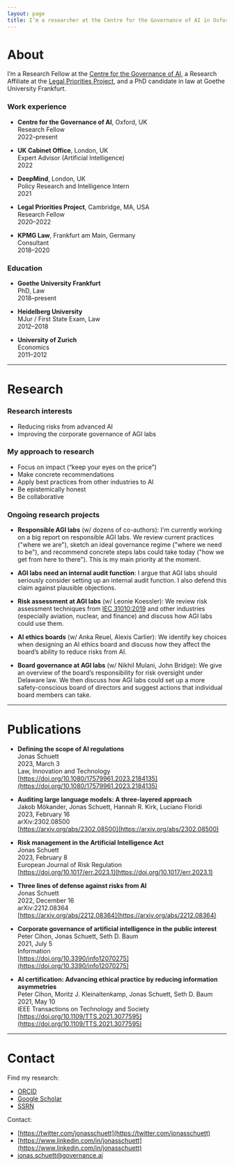 ```yaml
---
layout: page
title: I’m a researcher at the Centre for the Governance of AI in Oxford. I try to reduce risks from advanced AI by helping AGI labs to improve their corporate governance.
---
```



# About
I’m a Research Fellow at the [Centre for the Governance of AI](https://governance.ai/), a Research Affiliate at the [Legal Priorities Project](https://www.legalpriorities.org/), and a PhD candidate in law at Goethe University Frankfurt.

### Work experience
- **Centre for the Governance of AI**, Oxford, UK <br>
Research Fellow <br>
2022–present

- **UK Cabinet Office**, London, UK <br>
Expert Advisor (Artificial Intelligence) <br>
2022

- **DeepMind**, London, UK <br>
Policy Research and Intelligence Intern <br>
2021

- **Legal Priorities Project**, Cambridge, MA, USA <br>
Research Fellow <br>
2020–2022

- **KPMG Law**, Frankfurt am Main, Germany <br>
Consultant <br>
2018–2020


### Education
- **Goethe University Frankfurt** <br>
PhD, Law <br>
2018–present

- **Heidelberg University** <br>
MJur / First State Exam, Law <br>
2012–2018

- **University of Zurich** <br>
Economics <br>
2011–2012

---

# Research

### Research interests
- Reducing risks from advanced AI
- Improving the corporate governance of AGI labs

### My approach to research
- Focus on impact (“keep your eyes on the price”)
- Make concrete recommendations
- Apply best practices from other industries to AI
- Be epistemically honest
- Be collaborative

### Ongoing research projects
- **Responsible AGI labs** (w/ dozens of co-authors): I'm currently working on a big report on responsible AGI labs. We review current practices ("where we are"), sketch an ideal governance regime ("where we need to be"), and recommend concrete steps labs could take today ("how we get from here to there"). This is my main priority at the moment.

- **AGI labs need an internal audit function**: I argue that AGI labs should seriously consider setting up an internal audit function. I also defend this claim against plausible objections.

- **Risk assessment at AGI labs** (w/ Leonie Koessler): We review risk assessment techniques from [IEC 31010:2019](https://www.iso.org/standard/72140.html) and other industries (especially aviation, nuclear, and finance) and discuss how AGI labs could use them.

- **AI ethics boards** (w/ Anka Reuel, Alexis Carlier): We identify key choices when designing an AI ethics board and discuss how they affect the board’s ability to reduce risks from AI.

- **Board governance at AGI labs** (w/ Nikhil Mulani, John Bridge): We give an overview of the board’s responsibility for risk oversight under Delaware law. We then discuss how AGI labs could set up a more safety-conscious board of directors and suggest actions that individual board members can take.

---

# Publications

- **Defining the scope of AI regulations** <br>
Jonas Schuett <br>
2023, March 3 <br>
Law, Innovation and Technology <br>
[https://doi.org/10.1080/17579961.2023.2184135](https://doi.org/10.1080/17579961.2023.2184135)

- **Auditing large language models: A three-layered approach** <br>
Jakob Mökander, Jonas Schuett, Hannah R. Kirk, Luciano Floridi <br>
2023, February 16 <br>
arXiv:2302.08500 <br>
[https://arxiv.org/abs/2302.08500](https://arxiv.org/abs/2302.08500)

- **Risk management in the Artificial Intelligence Act** <br>
Jonas Schuett <br>
2023, February 8 <br>
European Journal of Risk Regulation <br>
[https://doi.org/10.1017/err.2023.1](https://doi.org/10.1017/err.2023.1)

- **Three lines of defense against risks from AI** <br>
Jonas Schuett <br>
2022, December 16 <br>
arXiv:2212.08364 <br>
[https://arxiv.org/abs/2212.08364](https://arxiv.org/abs/2212.08364)

- **Corporate governance of artificial intelligence in the public interest** <br>
Peter Cihon, Jonas Schuett, Seth D. Baum <br>
2021, July 5 <br>
Information <br>
[https://doi.org/10.3390/info12070275](https://doi.org/10.3390/info12070275)

- **AI certification: Advancing ethical practice by reducing information asymmetries** <br>
Peter Cihon, Moritz J. Kleinaltenkamp, Jonas Schuett, Seth D. Baum <br>
2021, May 10 <br>
IEEE Transactions on Technology and Society <br>
[https://doi.org/10.1109/TTS.2021.3077595](https://doi.org/10.1109/TTS.2021.3077595)

---

# Contact
Find my research:
- [ORCID](https://orcid.org/0000-0001-7154-5049)
- [Google Scholar](https://scholar.google.com/citations?user=iZXltDgAAAAJ&hl=en&oi=ao)
- [SSRN](https://papers.ssrn.com/sol3/cf_dev/AbsByAuth.cfm?per_id=3705327)

Contact:
- [https://twitter.com/jonasschuett](https://twitter.com/jonasschuett)
- [https://www.linkedin.com/in/jonasschuett](https://www.linkedin.com/in/jonasschuett)
- [jonas.schuett@governance.ai](mailto:jonas.schuett@governance.ai)
